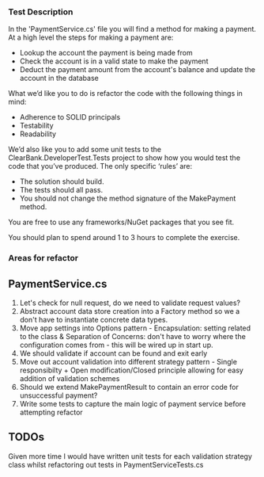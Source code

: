 ### Test Description
In the 'PaymentService.cs' file you will find a method for making a payment. At a high level the steps for making a payment are:

 - Lookup the account the payment is being made from
 - Check the account is in a valid state to make the payment
 - Deduct the payment amount from the account's balance and update the account in the database
 
What we’d like you to do is refactor the code with the following things in mind:  
 - Adherence to SOLID principals
 - Testability  
 - Readability 

We’d also like you to add some unit tests to the ClearBank.DeveloperTest.Tests project to show how you would test the code that you’ve produced. The only specific ‘rules’ are:  

 - The solution should build.
 - The tests should all pass.
 - You should not change the method signature of the MakePayment method.

You are free to use any frameworks/NuGet packages that you see fit.  
 
You should plan to spend around 1 to 3 hours to complete the exercise.

### Areas for refactor 
## PaymentService.cs
1. Let's check for null request, do we need to validate request values?
1. Abstract account data store creation into a Factory method so we a don't have to instantiate concrete data types. 
1. Move app settings into Options pattern - Encapsulation: setting related to the class & Separation of Concerns: don't have to worry where the configuration comes from - this will be wired up in start up.
1. We should validate if account can be found and exit early
1. Move out account validation into different strategy pattern - Single responsibilty + Open modification/Closed principle allowing for easy addition of validation schemes
1. Should we extend MakePaymentResult to contain an error code for unsuccessful payment?
1. Write some tests to capture the main logic of payment service before attempting refactor

## TODOs
Given more time I would have written unit tests for each validation strategy class whilst refactoring out tests in PaymentServiceTests.cs
